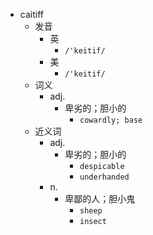 - caitiff
  - 发音
    - 英
      - `/'keitif/`
    - 美
      - `/'keitif/`
  - 词义
    - adj.
      - 卑劣的；胆小的
        - `cowardly; base `
  - 近义词
    - adj.
      - 卑劣的；胆小的
        - `despicable`
        - `underhanded`
    - n.
      - 卑鄙的人；胆小鬼
        - `sheep`
        - `insect`

